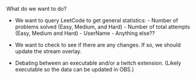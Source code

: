 What do we want to do?
- We want to query LeetCode to get general statistics:
        - Number of problems solved (Easy, Medium, and Hard)
        - Number of total attempts (Easy, Medium and Hard)
        - UserName
        - Anything else??
  
- We want to check to see if there are any changes. If so, we should
update the stream overlay.
  


- Debating between an executable and/or a twitch extension. (Likely executable so the
  data can be updated in OBS.)
  
